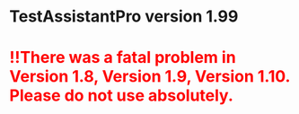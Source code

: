 # TestAssistantPro version 1.99

# <span style="color:red">!!There was a fatal problem in Version 1.8, Version 1.9, Version 1.10. Please do not use absolutely.</span>
